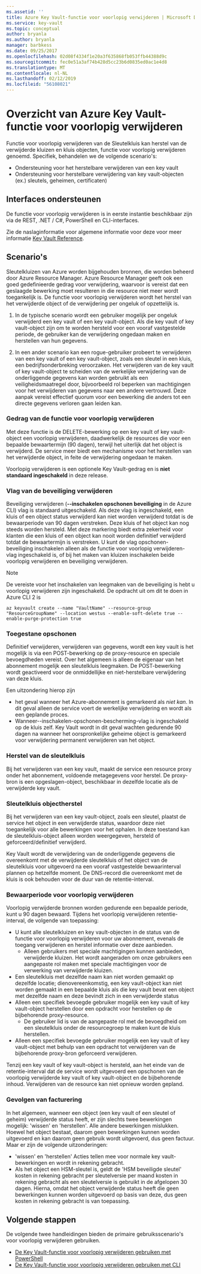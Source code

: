 ```yaml
---
ms.assetid: ''
title: Azure Key Vault-functie voor voorlopig verwijderen | Microsoft Docs
ms.service: key-vault
ms.topic: conceptual
author: bryanla
ms.author: bryanla
manager: barbkess
ms.date: 09/25/2017
ms.openlocfilehash: 02d08f4334f1e20a3f635868fb053ffb44388d9c
ms.sourcegitcommit: fec0e51a3af74b428d5cc23b6d0835ed0ac1e4d8
ms.translationtype: MT
ms.contentlocale: nl-NL
ms.lasthandoff: 02/12/2019
ms.locfileid: "56108021"
---
```

# <a name="azure-key-vault-soft-delete-overview"></a>Overzicht van Azure Key Vault-functie voor voorlopig verwijderen

Functie voor voorlopig verwijderen van de Sleutelkluis kan herstel van de verwijderde kluizen en kluis objecten, functie voor voorlopig verwijderen genoemd. Specifiek, behandelen we de volgende scenario's:

- Ondersteuning voor het herstelbare verwijderen van een key vault
- Ondersteuning voor herstelbare verwijdering van key vault-objecten (ex.) sleutels, geheimen, certificaten)

## <a name="supporting-interfaces"></a>Interfaces ondersteunen

De functie voor voorlopig verwijderen is in eerste instantie beschikbaar zijn via de REST, .NET / C#, PowerShell en CLI-interfaces.

Zie de naslaginformatie voor algemene informatie voor deze voor meer informatie [Key Vault Reference](https://docs.microsoft.com/azure/key-vault/).

## <a name="scenarios"></a>Scenario's

Sleutelkluizen van Azure worden bijgehouden bronnen, die worden beheerd door Azure Resource Manager. Azure Resource Manager geeft ook een goed gedefinieerde gedrag voor verwijdering, waarvoor is vereist dat een geslaagde bewerking moet resulteren in die resource niet meer wordt toegankelijk is. De functie voor voorlopig verwijderen wordt het herstel van het verwijderde object of de verwijdering per ongeluk of opzettelijk is.

1. In de typische scenario wordt een gebruiker mogelijk per ongeluk verwijderd een key vault of een key vault-object. Als die key vault of key vault-object zijn om te worden hersteld voor een vooraf vastgestelde periode, de gebruiker kan de verwijdering ongedaan maken en herstellen van hun gegevens.

2. In een ander scenario kan een rogue-gebruiker probeert te verwijderen van een key vault of een key vault-object, zoals een sleutel in een kluis, een bedrijfsonderbreking veroorzaken. Het verwijderen van de key vault of key vault-object te scheiden van de werkelijke verwijdering van de onderliggende gegevens kan worden gebruikt als een veiligheidsmaatregel door, bijvoorbeeld rol beperken van machtigingen voor het verwijderen van gegevens naar een andere vertrouwd. Deze aanpak vereist effectief quorum voor een bewerking die anders tot een directe gegevens verloren gaan leiden kan.

### <a name="soft-delete-behavior"></a>Gedrag van de functie voor voorlopig verwijderen

Met deze functie is de DELETE-bewerking op een key vault of key vault-object een voorlopig verwijderen, daadwerkelijk de resources die voor een bepaalde bewaartermijn (90 dagen), terwijl het uiterlijk dat het object is verwijderd. De service meer biedt een mechanisme voor het herstellen van het verwijderde object, in feite de verwijdering ongedaan te maken. 

Voorlopig verwijderen is een optionele Key Vault-gedrag en is **niet standaard ingeschakeld** in deze release. 

### <a name="purge-protection--flag"></a>Vlag van de beveiliging verwijderen
Beveiliging verwijderen (**--inschakelen opschonen beveiliging** in de Azure CLI) vlag is standaard uitgeschakeld. Als deze vlag is ingeschakeld, een kluis of een object status verwijderd kan niet worden verwijderd totdat is de bewaarperiode van 90 dagen verstreken. Deze kluis of het object kan nog steeds worden hersteld. Met deze markering biedt extra zekerheid voor klanten die een kluis of een object kan nooit worden definitief verwijderd totdat de bewaartermijn is verstreken. U kunt de vlag opschonen-beveiliging inschakelen alleen als de functie voor voorlopig verwijderen-vlag ingeschakeld is, of bij het maken van kluizen inschakelen beide voorlopig verwijderen en beveiliging verwijderen.

> [!NOTE] 
   De vereiste voor het inschakelen van leegmaken van de beveiliging is hebt u voorlopig verwijderen zijn ingeschakeld.
De opdracht uit om dit te doen in Azure CLI 2 is

```
az keyvault create --name "VaultName" --resource-group "ResourceGroupName" --location westus --enable-soft-delete true --enable-purge-protection true
```

### <a name="permitted-purge"></a>Toegestane opschonen

Definitief verwijderen, verwijderen van gegevens, wordt een key vault is het mogelijk is via een POST-bewerking op de proxy-resource en speciale bevoegdheden vereist. Over het algemeen is alleen de eigenaar van het abonnement mogelijk een sleutelkluis leegmaken. De POST-bewerking wordt geactiveerd voor de onmiddellijke en niet-herstelbare verwijdering van deze kluis. 

Een uitzondering hierop zijn
- het geval wanneer het Azure-abonnement is gemarkeerd als *niet kan*. In dit geval alleen de service voert de werkelijke verwijdering en wordt als een geplande proces. 
- Wanneer--inschakelen-opschonen-bescherming-vlag is ingeschakeld op de kluis zelf. Key Vault wordt in dit geval wachten gedurende 90 dagen na wanneer het oorspronkelijke geheime object is gemarkeerd voor verwijdering permanent verwijderen van het object.

### <a name="key-vault-recovery"></a>Herstel van de sleutelkluis

Bij het verwijderen van een key vault, maakt de service een resource proxy onder het abonnement, voldoende metagegevens voor herstel. De proxy-bron is een opgeslagen-object, beschikbaar in dezelfde locatie als de verwijderde key vault. 

### <a name="key-vault-object-recovery"></a>Sleutelkluis objectherstel

Bij het verwijderen van een key vault-object, zoals een sleutel, plaatst de service het object in een verwijderde status, waardoor deze niet toegankelijk voor alle bewerkingen voor het ophalen. In deze toestand kan de sleutelkluis-object alleen worden weergegeven, hersteld of geforceerd/definitief verwijderd. 

Key Vault wordt de verwijdering van de onderliggende gegevens die overeenkomt met de verwijderde sleutelkluis of het object van de sleutelkluis voor uitgevoerd na een vooraf vastgestelde bewaarinterval plannen op hetzelfde moment. De DNS-record die overeenkomt met de kluis is ook behouden voor de duur van de retentie-interval.

### <a name="soft-delete-retention-period"></a>Bewaarperiode voor voorlopig verwijderen

Voorlopig verwijderde bronnen worden gedurende een bepaalde periode, kunt u 90 dagen bewaard. Tijdens het voorlopig verwijderen retentie-interval, de volgende van toepassing:

- U kunt alle sleutelkluizen en key vault-objecten in de status van de functie voor voorlopig verwijderen voor uw abonnement, evenals de toegang verwijderen en herstel informatie over deze aanbieden.
    - Alleen gebruikers met speciale machtigingen kunnen aanbieden, verwijderde kluizen. Het wordt aangeraden om onze gebruikers een aangepaste rol maken met speciale machtigingen voor de verwerking van verwijderde kluizen.
- Een sleutelkluis met dezelfde naam kan niet worden gemaakt op dezelfde locatie; dienovereenkomstig, een key vault-object kan niet worden gemaakt in een bepaalde kluis als die key vault bevat een object met dezelfde naam en deze bevindt zich in een verwijderde status 
- Alleen een specifiek bevoegde gebruiker mogelijk een key vault of key vault-object herstellen door een opdracht voor herstellen op de bijbehorende proxy-resource.
    - De gebruiker lid is van de aangepaste rol met de bevoegdheid om een sleutelkluis onder de resourcegroep te maken kunt de kluis herstellen.
- Alleen een specifiek bevoegde gebruiker mogelijk een key vault of key vault-object met behulp van een opdracht tot verwijderen van de bijbehorende proxy-bron geforceerd verwijderen.

Tenzij een key vault of key vault-object is hersteld, aan het einde van de retentie-interval dat de service wordt uitgevoerd een opschonen van de voorlopig verwijderde key vault of key vault-object en de bijbehorende inhoud. Verwijderen van de resource kan niet opnieuw worden gepland.

### <a name="billing-implications"></a>Gevolgen van facturering

In het algemeen, wanneer een object (een key vault of een sleutel of geheim) verwijderde status heeft, er zijn slechts twee bewerkingen mogelijk: 'wissen' en 'herstellen'. Alle andere bewerkingen mislukken. Hoewel het object bestaat, daarom geen bewerkingen kunnen worden uitgevoerd en kan daarom geen gebruik wordt uitgevoerd, dus geen factuur. Maar er zijn de volgende uitzonderingen:

- 'wissen' en 'herstellen' Acties tellen mee voor normale key vault-bewerkingen en wordt in rekening gebracht.
- Als het object een HSM-sleutel is, geldt de 'HSM beveiligde sleutel' kosten in rekening gebracht per sleutelversie per maand kosten in rekening gebracht als een sleutelversie is gebruikt in de afgelopen 30 dagen. Hierna, omdat het object verwijderde status heeft die geen bewerkingen kunnen worden uitgevoerd op basis van deze, dus geen kosten in rekening gebracht is van toepassing.

## <a name="next-steps"></a>Volgende stappen

De volgende twee handleidingen bieden de primaire gebruiksscenario's voor voorlopig verwijderen gebruiken.

- [De Key Vault-functie voor voorlopig verwijderen gebruiken met PowerShell](key-vault-soft-delete-powershell.md) 
- [De Key Vault-functie voor voorlopig verwijderen gebruiken met CLI](key-vault-soft-delete-cli.md)

